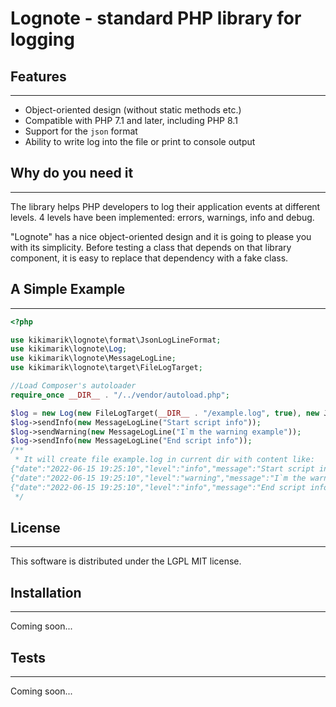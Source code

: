 # Lognote - standard PHP library for logging
## Features
***
- Object-oriented design (without static methods etc.)
- Compatible with PHP 7.1 and later, including PHP 8.1
- Support for the `json` format
- Ability to write log into the file or print to console output

## Why do you need it
***
The library helps PHP developers to log their application events at different levels. 4 levels have been implemented: errors, warnings, info and debug.

"Lognote" has a nice object-oriented design and it is going to please you with its simplicity. Before testing a class that depends on that library component, it is easy to replace that dependency with a fake class.

## A Simple Example
***
```php
<?php

use kikimarik\lognote\format\JsonLogLineFormat;
use kikimarik\lognote\Log;
use kikimarik\lognote\MessageLogLine;
use kikimarik\lognote\target\FileLogTarget;

//Load Composer's autoloader
require_once __DIR__ . "/../vendor/autoload.php";

$log = new Log(new FileLogTarget(__DIR__ . "/example.log", true), new JsonLogLineFormat());
$log->sendInfo(new MessageLogLine("Start script info"));
$log->sendWarning(new MessageLogLine("I`m the warning example"));
$log->sendInfo(new MessageLogLine("End script info"));
/**
 * It will create file example.log in current dir with content like:
{"date":"2022-06-15 19:25:10","level":"info","message":"Start script info"}
{"date":"2022-06-15 19:25:10","level":"warning","message":"I`m the warning example"}
{"date":"2022-06-15 19:25:10","level":"info","message":"End script info"}
 */
```

## License
***
This software is distributed under the LGPL MIT license.

## Installation
***
Coming soon...

## Tests
***
Coming soon...
